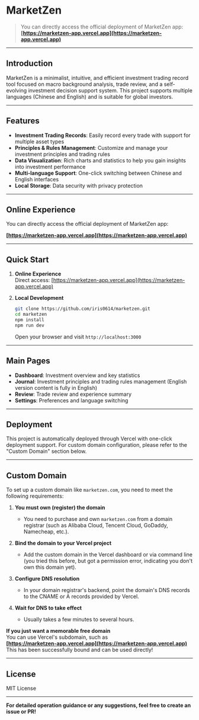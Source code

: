 # MarketZen

> You can directly access the official deployment of MarketZen app:  
> **[https://marketzen-app.vercel.app](https://marketzen-app.vercel.app)**

---

## Introduction

MarketZen is a minimalist, intuitive, and efficient investment trading record tool focused on macro background analysis, trade review, and a self-evolving investment decision support system.
This project supports multiple languages (Chinese and English) and is suitable for global investors.

---

## Features

- **Investment Trading Records**: Easily record every trade with support for multiple asset types
- **Principles & Rules Management**: Customize and manage your investment principles and trading rules
- **Data Visualization**: Rich charts and statistics to help you gain insights into investment performance
- **Multi-language Support**: One-click switching between Chinese and English interfaces
- **Local Storage**: Data security with privacy protection

---

## Online Experience

You can directly access the official deployment of MarketZen app:

**[https://marketzen-app.vercel.app](https://marketzen-app.vercel.app)**

---

## Quick Start

1. **Online Experience**  
   Direct access: [https://marketzen-app.vercel.app](https://marketzen-app.vercel.app)

2. **Local Development**
   ```bash
   git clone https://github.com/iris0614/marketzen.git
   cd marketzen
   npm install
   npm run dev
   ```
   Open your browser and visit `http://localhost:3000`

---

## Main Pages

- **Dashboard**: Investment overview and key statistics
- **Journal**: Investment principles and trading rules management (English version content is fully in English)
- **Review**: Trade review and experience summary
- **Settings**: Preferences and language switching

---

## Deployment

This project is automatically deployed through Vercel with one-click deployment support.
For custom domain configuration, please refer to the "Custom Domain" section below.

---

## Custom Domain

To set up a custom domain like `marketzen.com`, you need to meet the following requirements:

1. **You must own (register) the domain**  
   - You need to purchase and own `marketzen.com` from a domain registrar (such as Alibaba Cloud, Tencent Cloud, GoDaddy, Namecheap, etc.).

2. **Bind the domain to your Vercel project**  
   - Add the custom domain in the Vercel dashboard or via command line (you tried this before, but got a permission error, indicating you don't own this domain yet).

3. **Configure DNS resolution**  
   - In your domain registrar's backend, point the domain's DNS records to the CNAME or A records provided by Vercel.

4. **Wait for DNS to take effect**  
   - Usually takes a few minutes to several hours.

**If you just want a memorable free domain**  
You can use Vercel's subdomain, such as  
**[https://marketzen-app.vercel.app](https://marketzen-app.vercel.app)**  
This has been successfully bound and can be used directly!

---

## License

MIT License

---

**For detailed operation guidance or any suggestions, feel free to create an issue or PR!** 